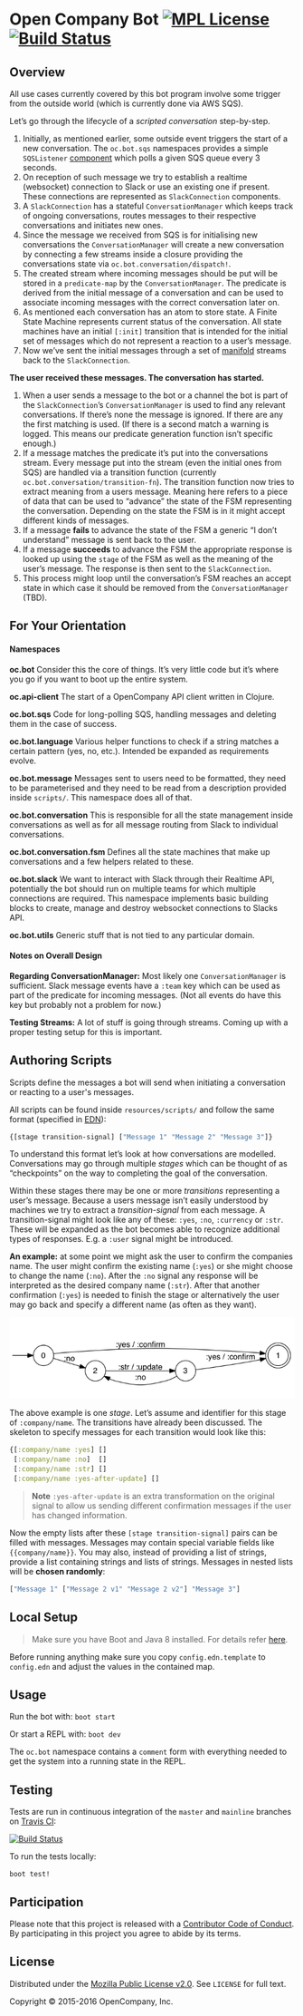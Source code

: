 # Open Company Bot [![MPL License](http://img.shields.io/badge/license-MPL-blue.svg?style=flat)](https://www.mozilla.org/MPL/2.0/) [![Build Status](https://travis-ci.org/open-company/open-company-bot.svg?branch=master)](https://travis-ci.org/open-company/open-company-bot)

## Overview

All use cases currently covered by this bot program involve some trigger from the outside world (which is currently done via AWS SQS).

Let’s go through the lifecycle of a *scripted conversation* step-by-step.

1. Initially, as mentioned earlier, some outside event triggers the start of a new conversation. The `oc.bot.sqs` namespaces provides a simple `SQSListener` [component][component] which polls a given SQS queue every 3 seconds.
2. On reception of such message we try to establish a realtime (websocket) connection to Slack or use an existing one if present. These connections are represented as `SlackConnection` components.
3. A `SlackConnection` has a stateful `ConversationManager` which keeps track of ongoing conversations, routes messages to their respective conversations and initiates new ones.
4. Since the message we received from SQS is for initialising new conversations the `ConversationManager` will create a new conversation by connecting a few streams inside a closure providing the conversations state via `oc.bot.conversation/dispatch!`.
5. The created stream where incoming messages should be put will be stored in a `predicate-map` by the `ConversationManager`. The predicate is derived from the initial message of a conversation and can be used to associate incoming messages with the correct conversation later on.
6. As mentioned each conversation has an atom to store state. A Finite State Machine represents current status of the conversation. All state machines have an initial `[:init]` transition that is intended for the initial set of messages which do not represent a reaction to a user’s message.
7. Now we’ve sent the initial messages through a set of [manifold][manifold] streams back to the `SlackConnection`.

**The user received these messages. The conversation has started.**

1. When a user sends a message to the bot or a channel the bot is part of the `SlackConnection`’s `ConversationManager` is used to find any relevant conversations. If there’s none the message is ignored. If there are any the first matching is used. (If there is a second match a warning is logged. This means our predicate generation function isn’t specific enough.)
2. If a message matches the predicate it’s put into the conversations stream. Every message put into the stream (even the initial ones from SQS) are handled via a transition function (currently `oc.bot.conversation/transition-fn`). The transition function now tries to extract meaning from a users message. Meaning here refers to a piece of data that can be used to “advance” the state of the FSM representing the conversation. Depending on the state the FSM is in it might accept different kinds of messages.
3. If a message **fails** to advance the state of the FSM a generic “I don’t understand” message is sent back to the user.
4. If a message **succeeds** to advance the FSM the appropriate response is looked up using the `stage` of the FSM as well as the meaning of the user’s message. The response is then sent to the `SlackConnection`.
5. This process might loop until the conversation’s FSM reaches an accept state in which case it should be removed from the `ConversationManager` (TBD).

## For Your Orientation

#### Namespaces

**oc.bot**
Consider this the core of things. It’s very little code but it’s where you go if you want to boot up the entire system.

**oc.api-client**
The start of a OpenCompany API client written in Clojure.

**oc.bot.sqs**
Code for long-polling SQS, handling messages and deleting them in the case of success.

**oc.bot.language**
Various helper functions to check if a string matches a certain pattern (yes, no, etc.). Intended be expanded as requirements evolve.

**oc.bot.message**
Messages sent to users need to be formatted, they need to be parameterised and they need to be read from a description provided inside `scripts/`. This namespace does all of that.

**oc.bot.conversation**
This is responsible for all the state management inside conversations as well as for all message routing from Slack to individual conversations.

**oc.bot.conversation.fsm**
Defines all the state machines that make up conversations and a few helpers related to these.

**oc.bot.slack**
We want to interact with Slack through their Realtime API, potentially the bot should run on multiple teams for which multiple connections are required. This namespace implements basic building blocks to create, manage and destroy websocket connections to Slacks API.

**oc.bot.utils**
Generic stuff that is not tied to any particular domain.

#### Notes on Overall Design

**Regarding ConversationManager:** Most likely one `ConversationManager` is sufficient. Slack message events have a `:team` key which can be used as part of the predicate for incoming messages. (Not all events do have this key but probably not a problem for now.)

**Testing Streams:** A lot of stuff is going through streams. Coming up with a proper testing setup for this is important. 

## Authoring Scripts

Scripts define the messages a bot will send when initiating a conversation or reacting to a user's messages.

All scripts can be found inside `resources/scripts/` and follow the same format (specified in [EDN][edn]):

```clojure
{[stage transition-signal] ["Message 1" "Message 2" "Message 3"]}
```

To understand this format let’s look at how conversations are modelled. Conversations may go through multiple *stages* which can be thought of as “checkpoints” on the way to completing the goal of the conversation.

Within these stages there may be one or more *transitions* representing a user’s message. Because a users message isn’t easily understood by machines we try to extract a *transition-signal* from each message. A transition-signal might look like any of these: `:yes`, `:no`, `:currency` or `:str`. These will be expanded as the bot becomes able to recognize additional types of responses. E.g. a `:user` signal might be introduced.

**An example:** at some point we might ask the user to confirm the companies name. The user might confirm the existing name (`:yes`) or she might choose to change the name (`:no`). After the `:no` signal any response will be interpreted as the desired company name (`:str`). After that another confirmation (`:yes`) is needed to finish the stage or alternatively the user may go back and specify a different name (as often as they want).

![An example stage verifying a piece of information](https://raw.githubusercontent.com/open-company/open-company-bot/master/docs/fact-check-automata.png)

The above example is one *stage*. Let’s assume and identifier for this stage of `:company/name`. The transitions have already been discussed. The skeleton to specify messages for each transition would look like this:

```clojure
{[:company/name :yes] []
 [:company/name :no]  []
 [:company/name :str] []
 [:company/name :yes-after-update] []
```

> **Note** `:yes-after-update` is an extra transformation on the original signal to allow us sending different confirmation messages if the user has changed information.

Now the empty lists after these `[stage transition-signal]` pairs can be filled with messages. Messages may contain special variable fields like `{{company/name}}`. You may also, instead of providing a list of strings, provide a list containing strings and lists of strings. Messages in nested lists will be **chosen randomly**:

```clojure
["Message 1" ["Message 2 v1" "Message 2 v2"] "Message 3"]
```

[component]: https://github.com/stuartsierra/component
[manifold]: https://github.com/ztellman/manifold
[edn]: https://github.com/edn-format/edn


## Local Setup

> Make sure you have Boot and Java 8 installed. For details refer [here](https://github.com/open-company/open-company-web#local-setup).

Before running anything make sure you copy `config.edn.template` to `config.edn` and adjust the values in the contained map.


## Usage

Run the bot with: `boot start`

Or start a REPL with: `boot dev`

The `oc.bot` namespace contains a `comment` form with everything needed to get the system into a running state in the REPL.


## Testing

Tests are run in continuous integration of the `master` and `mainline` branches on [Travis CI](https://travis-ci.org/open-company/open-company-bot):

[![Build Status](https://travis-ci.org/open-company/open-company-bot.svg?branch=master)](https://travis-ci.org/open-company/open-company-bot)

To run the tests locally:

```console
boot test!
```


## Participation

Please note that this project is released with a [Contributor Code of Conduct](https://github.com/open-company/open-company-web/blob/mainline/CODE-OF-CONDUCT.md). By participating in this project you agree to abide by its terms.

## License

Distributed under the [Mozilla Public License v2.0](http://www.mozilla.org/MPL/2.0/). See `LICENSE` for full text.

Copyright © 2015-2016 OpenCompany, Inc.